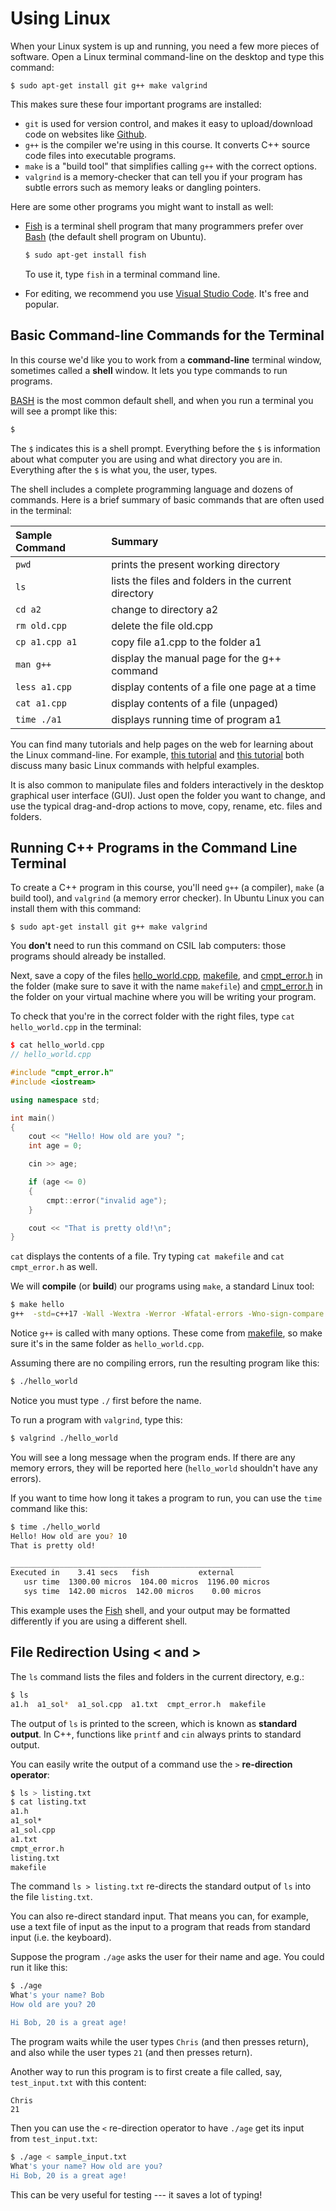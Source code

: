 # Using Linux

When your Linux system is up and running, you need a few more pieces of
software. Open a Linux terminal command-line on the desktop and type this
command:

```
$ sudo apt-get install git g++ make valgrind
```

This makes sure these four important programs are installed:

- `git` is used for version control, and makes it easy to upload/download code
  on websites like [Github](https://github.com/).
- `g++` is the compiler we're using in this course. It converts C++ source code
  files into executable programs.
- `make` is a "build tool" that simplifies calling `g++` with the correct
  options.
- `valgrind` is a memory-checker that can tell you if your program has subtle
  errors such as memory leaks or dangling pointers.

Here are some other programs you might want to install as well:

- [Fish](http://fishshell.com/) is a terminal shell program that many
  programmers prefer over
  [Bash](https://en.wikipedia.org/wiki/Bash_(Unix_shell)) (the default shell
  program on Ubuntu).

  ```bash
  $ sudo apt-get install fish
  ```

  To use it, type `fish` in a terminal command line.

- For editing, we recommend you use [Visual Studio Code](https://code.visualstudio.com/). 
  It's free and popular.
  

## Basic Command-line Commands for the Terminal

In this course we'd like you to work from a **command-line** terminal window,
sometimes called a **shell** window. It lets you type commands to run programs.

[BASH](http://en.wikipedia.org/wiki/Bash_(Unix_shell)) is the most common
default shell, and when you run a terminal you will see a prompt like this:

```bash
$
```

The `$` indicates this is a shell prompt. Everything before the `$` is
information about what computer you are using and what directory you are in.
Everything after the `$` is what you, the user, types.

The shell includes a complete programming language and dozens of commands. Here
is a brief summary of basic commands that are often used in the terminal:


| Sample Command | Summary                                              |
| :------------- | :--------------------------------------------------- |
| `pwd`          | prints the present working directory                 |
| `ls`           | lists the files and folders in the current directory |
| `cd a2`        | change to directory a2                               |
| `rm old.cpp`   | delete the file old.cpp                              |
| `cp a1.cpp a1` | copy file a1.cpp to the folder a1                    |
| `man g++`      | display the manual page for the g++ command          |
| `less a1.cpp`  | display contents of a file one page at a time        |
| `cat a1.cpp`   | display contents of a file (unpaged)                 |
| `time ./a1`    | displays running time of program a1                  |

You can find many tutorials and help pages on the web for learning about the
Linux command-line. For example, [this tutorial](http://www.ibm.com/developerworks/linux/library/l-lpic1-103-3/index.html)
and [this tutorial](http://cht.sh/) both discuss many basic Linux commands with
helpful examples.

It is also common to manipulate files and folders interactively in the desktop
graphical user interface (GUI). Just open the folder you want to change, and use
the typical drag-and-drop actions to move, copy, rename, etc. files and folders.

## Running C++ Programs in the Command Line Terminal

To create a C++ program in this course, you'll need `g++` (a compiler), `make`
(a build tool), and `valgrind` (a memory error checker). In Ubuntu Linux you can
install them with this command:

```
$ sudo apt-get install git g++ make valgrind
```

You **don't** need to run this command on CSIL lab computers: those programs
should already be installed.

Next, save a copy of the files [hello_world.cpp](hello_world.cpp),
[makefile](makefile), and [cmpt_error.h](cmpt_error.h) in the folder (make sure
to save it with the name `makefile`) and [cmpt_error.h](cmpt_error.h) in the
folder on your virtual machine where you will be writing your program.

To check that you're in the correct folder with the right files, type `cat
hello_world.cpp` in the terminal:

```cpp
$ cat hello_world.cpp
// hello_world.cpp

#include "cmpt_error.h"
#include <iostream>

using namespace std;

int main()
{
    cout << "Hello! How old are you? ";
    int age = 0;

    cin >> age;

    if (age <= 0)
    {
        cmpt::error("invalid age");
    }

    cout << "That is pretty old!\n";
}
```

`cat` displays the contents of a file. Try typing `cat makefile` and `cat
cmpt_error.h` as well.

We will **compile** (or **build**) our programs using `make`, a standard Linux
tool:

```bash
$ make hello
g++  -std=c++17 -Wall -Wextra -Werror -Wfatal-errors -Wno-sign-compare -Wnon-virtual-dtor -g   hello.cpp   -o hello
```

Notice `g++` is called with many options. These come from [makefile](makefile),
so make sure it's in the same folder as `hello_world.cpp`.

Assuming there are no compiling errors, run the resulting program like this:

```bash
$ ./hello_world
```

Notice you must type `./` first before the name.

To run a program with `valgrind`, type this:

```bash
$ valgrind ./hello_world
```

You will see a long message when the program ends. If there are any memory
errors, they will be reported here (`hello_world` shouldn't have any errors).

If you want to time how long it takes a program to run, you can use the `time`
command like this:

```bash
$ time ./hello_world
Hello! How old are you? 10
That is pretty old!

________________________________________________________
Executed in    3.41 secs   fish           external 
   usr time  1300.00 micros  104.00 micros  1196.00 micros 
   sys time  142.00 micros  142.00 micros    0.00 micros 
```

This example uses the [Fish](http://fishshell.com/) shell, and your output may be formatted differently if you are using a different shell.

## File Redirection Using < and >

The `ls` command lists the files and folders in the current directory, e.g.:

```bash
$ ls
a1.h  a1_sol*  a1_sol.cpp  a1.txt  cmpt_error.h  makefile
```

The output of `ls` is printed to the screen, which is known as **standard
output**. In C++, functions like `printf` and `cin` always prints to standard
output.

You can easily write the output of a command use the `>` **re-direction
operator**:

```bash
$ ls > listing.txt
$ cat listing.txt
a1.h
a1_sol*
a1_sol.cpp
a1.txt
cmpt_error.h
listing.txt
makefile
```

The command `ls > listing.txt` re-directs the standard output of `ls` into the
file `listing.txt`.

You can also re-direct standard input. That means you can, for example, use a
text file of input as the input to a program that reads from standard input
(i.e. the keyboard).

Suppose the program `./age` asks the user for their name and age. You could run
it like this:

```bash
$ ./age
What's your name? Bob
How old are you? 20

Hi Bob, 20 is a great age!
```

The program waits while the user types `Chris` (and then presses return), and
also while the user types `21` (and then presses return).

Another way to run this program is to first create a file called, say,
`test_input.txt` with this content:

```
Chris
21
```

Then you can use the `<` re-direction operator to have `./age` get its input
from `test_input.txt`:

```bash
$ ./age < sample_input.txt
What's your name? How old are you? 
Hi Bob, 20 is a great age!
```

This can be very useful for testing --- it saves a lot of typing!
